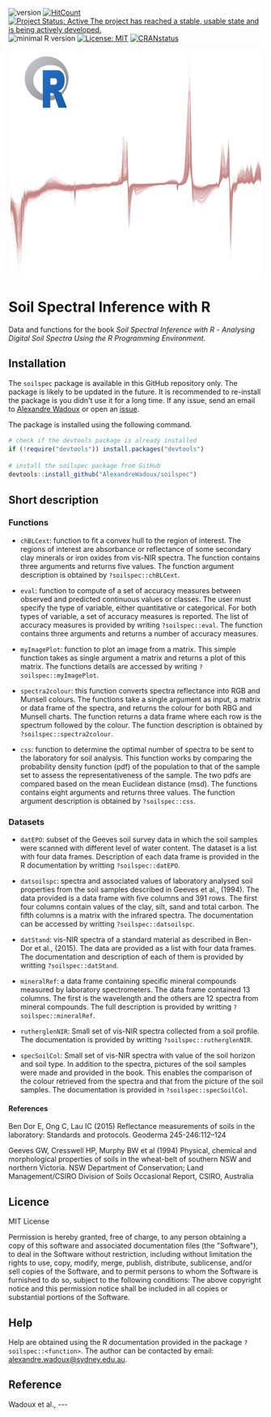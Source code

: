 ![version](https://img.shields.io/badge/version-0.1.0-blue)
[![HitCount](http://hits.dwyl.com/{AlexandreWadoux}/{soilspec}.svg)](http://hits.dwyl.com/{AlexandreWadoux}/{soilspec})
[![Project Status: Active The project has reached a stable, usable state and is being actively developed.](https://www.repostatus.org/badges/latest/active.svg)](https://www.repostatus.org/#active)
![minimal R version](https://img.shields.io/badge/R%3E%3D-3.2.4-6666ff.svg)
[![License: MIT](https://img.shields.io/badge/License-MIT-yellow.svg)](https://opensource.org/licenses/MIT)
[![CRANstatus](https://www.r-pkg.org/badges/version/soilspec)](https://cran.r-project.org/package=soilspec)

<a href="url"><img src="https://github.com/AlexandreWadoux/soilspec/blob/master/drawing.png" align="centre" height="450" width="900" ></a>

# Soil Spectral Inference with R

Data and functions for the book *Soil Spectral Inference with R* - *Analysing Digital Soil Spectra Using the R Programming Environment*. 

## Installation
The `soilspec` package is available in this GitHub repository only. The package is likely to be updated in the future. It is recommended to re-install the package is you didn't use it for a long time. If any issue, send an email to [Alexandre Wadoux](mailto:alexandre.wadoux@sydney.edu.au) or open an [issue](https://github.com/AlexandreWadoux/soilspec/issues). 

The package is installed using the following command. 
```R
# check if the devtools package is already installed
if (!require("devtools")) install.packages("devtools")

# install the soilspec package from GitHub
devtools::install_github("AlexandreWadoux/soilspec")
```
## Short description
### Functions

* `chBLCext`: function to fit a convex hull to the region of interest. The regions of interest are absorbance or reflectance of some secondary clay minerals or iron oxides from vis-NIR spectra. The function contains three arguments and returns five values. The function argument description is obtained by `?soilspec::chBLCext`.

* `eval`: function to compute of a set of accuracy measures between observed and predicted continuous values or classes. The user must specify the type of variable, either quantitative or categorical. For both types of variable, a set of accuracy measures is reported. The list of accuracy measures is provided by writing `?soilspec::eval`. The function contains three arguments and returns a number of accuracy measures.

* `myImagePlot`: function to plot an image from a matrix. This simple function takes as single argument a matrix and returns a plot of this matrix. The functions details are accessed by writing `?soilspec::myImagePlot`.

* `spectra2colour`: this function converts spectra reflectance into RGB and Munsell colours. The functions take a single argument as input, a matrix or data frame of the spectra, and returns the colour for both RBG and Munsell charts. The function returns a data frame where each row is the spectrum followed by the colour. The function description is obtained by `?soilspec::spectra2colour`.

* `css`: function to determine the optimal number of spectra to be sent to the laboratory for soil analysis. This function works by comparing the probability density function (pdf) of the population to that of the sample set to assess the representativeness of the sample. The two pdfs are compared based on the mean Euclidean distance (msd). The functions contains eight arguments and returns three values. The function argument description is obtained by `?soilspec::css`. 

### Datasets

* `datEPO`: subset of the Geeves soil survey data in which the soil samples were scanned with different level of water content. The dataset is a list with four data frames. Description of each data frame is provided in the R documentation by writting `?soilspec::datEPO`.  

* `datsoilspc`: spectra and associated values of laboratory analysed soil properties from the soil samples described in Geeves et al., (1994). The data provided is a data frame with five columns and 391 rows. The first four columns contain values of the clay, silt, sand and total carbon. The fifth columns is a matrix with the infrared spectra. The documentation can be accessed by writting `?soilspec::datsoilspc`. 

* `datStand`: vis-NIR spectra of a standard material as described in Ben-Dor et al., (2015). The data are provided as a list with four data frames. The documentation and description of each of them is provided by writting `?soilspec::datStand`. 

* `mineralRef`: a data frame containing specific mineral compounds measured by laboratory spectrometers. The data frame contained 13 columns. The first is the wavelength and the others are 12 spectra from mineral compounds. The full description is provided by writting `?soilspec::mineralRef`. 

* `rutherglenNIR`: Small set of vis-NIR spectra collected from a soil profile. The documentation is provided by writting `?soilspec::rutherglenNIR`. 

* `specSoilCol`: Small set of vis-NIR spectra with value of the soil horizon and soil type. In addition to the spectra, pictures of the soil samples were made and provided in the book. This enables the comparison of the colour retrieved from the spectra and that from the picture of the soil samples. The documentation is provided in `?soilspec::specSoilCol`. 

#### References 
Ben Dor E, Ong C, Lau IC (2015) Reflectance measurements of soils in the laboratory: Standards and protocols. Geoderma 245-246:112–124

Geeves GW, Cresswell HP, Murphy BW et al (1994) Physical, chemical and morphological properties of soils in the wheat-belt of southern NSW and northern Victoria. NSW Department of Conservation; Land Management/CSIRO Division of Soils Occasional Report, CSIRO, Australia

## Licence 
MIT License

Permission is hereby granted, free of charge, to any person obtaining a copy
of this software and associated documentation files (the "Software"), to deal
in the Software without restriction, including without limitation the rights
to use, copy, modify, merge, publish, distribute, sublicense, and/or sell
copies of the Software, and to permit persons to whom the Software is
furnished to do so, subject to the following conditions:
The above copyright notice and this permission notice shall be included in all
copies or substantial portions of the Software.

## Help
Help are obtained using the R documentation provided in the package `?soilspec::<function>`. 
The author can be contacted by email: alexandre.wadoux@sydney.edu.au. 

## Reference
Wadoux et al., ---
